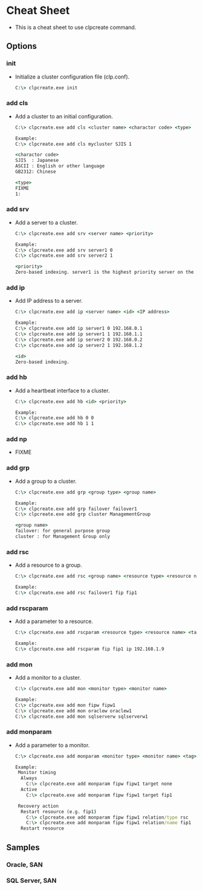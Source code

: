 # Cheat Sheet
- This is a cheat sheet to use clpcreate command.

## Options
### init
- Initialize a cluster configuration file (clp.conf).
  ```bat
  C:\> clpcreate.exe init
  ```
### add cls
- Add a cluster to an initial configuration.
  ```bat
  C:\> clpcreate.exe add cls <cluster name> <charactor code> <type>
  
  Example:
  C:\> clpcreate.exe add cls mycluster SJIS 1
  
  <charactor code>
  SJIS  : Japanese
  ASCII : English or other language
  GB2312: Chinese

  <type>
  FIXME
  1:
  ```
### add srv
- Add a server to a cluster.
  ```bat
  C:\> clpcreate.exe add srv <server name> <priority>
  
  Example:
  C:\> clpcreate.exe add srv server1 0
  C:\> clpcreate.exe add srv server2 1

  <priority>
  Zero-based indexing. server1 is the highest priority server on the above example.
  ```
### add ip
- Add IP address to a server.
  ```bat
  C:\> clpcreate.exe add ip <server name> <id> <IP address>
  
  Example:
  C:\> clpcreate.exe add ip server1 0 192.168.0.1
  C:\> clpcreate.exe add ip server1 1 192.168.1.1
  C:\> clpcreate.exe add ip server2 0 192.168.0.2
  C:\> clpcreate.exe add ip server2 1 192.168.1.2

  <id>
  Zero-based indexing.
  ```
### add hb
- Add a heartbeat interface to a cluster.
  ```bat
  C:\> clpcreate.exe add hb <id> <priority>

  Example:
  C:\> clpcreate.exe add hb 0 0
  C:\> clpcreate.exe add hb 1 1
  ```
### add np
- FIXME
### add grp
- Add a group to a cluster.
  ```bat
  C:\> clpcreate.exe add grp <group type> <group name>
  
  Example:
  C:\> clpcreate.exe add grp failover failover1
  C:\> clpcreate.exe add grp cluster ManagementGroup

  <group name>
  failover: for general purpose group
  cluster : for Management Group only
  ```
### add rsc
- Add a resource to a group.
  ```bat
  C:\> clpcreate.exe add rsc <group name> <resource type> <resource name>
  
  Example:
  C:\> clpcreate.exe add rsc failover1 fip fip1
  ```

### add rscparam
- Add a parameter to a resource.
  ```bat
  C:\> clpcreate.exe add rscparam <resource type> <resource name> <tag> <parameter>
  
  Example:
  C:\> clpcreate.exe add rscparam fip fip1 ip 192.168.1.9
  ```

### add mon
- Add a monitor to a cluster.
  ```bat
  C:\> clpcreate.exe add mon <monitor type> <monitor name>
  
  Example:
  C:\> clpcreate.exe add mon fipw fipw1
  C:\> clpcreate.exe add mon oraclew oraclew1
  C:\> clpcreate.exe add mon sqlserverw sqlserverw1
  ```

### add monparam
- Add a parameter to a monitor.
  ```bat
  C:\> clpcreate.exe add monparam <monitor type> <monitor name> <tag> <parameter>
  
  Example:
   Monitor timing
    Always
      C:\> clpcreate.exe add monparam fipw fipw1 target none
    Active
      C:\> clpcreate.exe add monparam fipw fipw1 target fip1

   Recovery action
    Restart resource (e.g. fip1)
      C:\> clpcreate.exe add monparam fipw fipw1 relation/type rsc
      C:\> clpcreate.exe add monparam fipw fipw1 relation/name fip1
    Restart resource

  ```

## Samples
### Oracle, SAN

### SQL Server, SAN